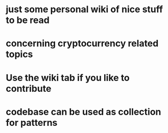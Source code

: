 # just some personal wiki of nice stuff to be read
# concerning cryptocurrency related topics
# Use the wiki tab if you like to contribute
#
# codebase can be used as collection for patterns 
